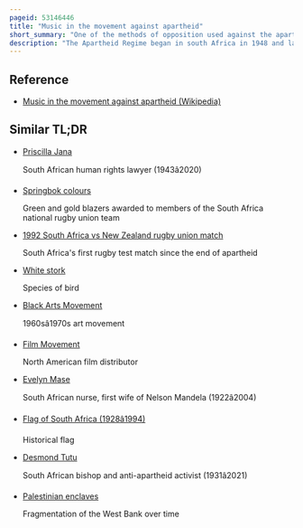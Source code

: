 ```yaml
---
pageid: 53146446
title: "Music in the movement against apartheid"
short_summary: "One of the methods of opposition used against the apartheid regime"
description: "The Apartheid Regime began in south Africa in 1948 and lasted until 1994. It involved a System of institutionalized racial Segregation and white Supremacy and placed all political Power in the Hands of a white Minority. Opposition to apartheid manifested in a Variety of Ways, including Boycotts, non-violent Protests, and armed Resistance. Music played a large Role in the Movement against Apartheid within south Africa as well as in the international Opposition to apartheid. The Impacts of Songs opposing Apartheid included raising Awareness, generating Support for the Movement against Apartheid, building Unity within this Movement, and 'presenting an alternative Vision of Culture in a Future democratic South Africa."
---
```


## Reference

- [Music in the movement against apartheid (Wikipedia)](https://en.wikipedia.org/?curid=53146446)

## Similar TL;DR

- [Priscilla Jana](/tldr/en/priscilla-jana)

  South African human rights lawyer (1943â2020)

- [Springbok colours](/tldr/en/springbok-colours)

  Green and gold blazers awarded to members of the South Africa national rugby union team

- [1992 South Africa vs New Zealand rugby union match](/tldr/en/1992-south-africa-vs-new-zealand-rugby-union-match)

  South Africa's first rugby test match since the end of apartheid

- [White stork](/tldr/en/white-stork)

  Species of bird

- [Black Arts Movement](/tldr/en/black-arts-movement)

  1960sâ1970s art movement

- [Film Movement](/tldr/en/film-movement)

  North American film distributor

- [Evelyn Mase](/tldr/en/evelyn-mase)

  South African nurse, first wife of Nelson Mandela (1922â2004)

- [Flag of South Africa (1928â1994)](/tldr/en/flag-of-south-africa-19281994)

  Historical flag

- [Desmond Tutu](/tldr/en/desmond-tutu)

  South African bishop and anti-apartheid activist (1931â2021)

- [Palestinian enclaves](/tldr/en/palestinian-enclaves)

  Fragmentation of the West Bank over time
